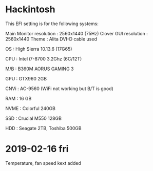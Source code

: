 # Hackintosh
This EFI setting is for the following systems:
	
 Main Monitor resolution : 2560x1440 (75Hz)
 Clover GUI resolution : 2560x1440
 Theme : Alita
 DVI-D cable used
	
 OS : High Sierra 10.13.6 (17G65) 
	
 CPU : Intel i7-8700 3.2Ghz (6C/12T) 
	
 M/B : B360M AORUS GAMING 3 
	
 GPU : GTX960 2GB 
	
 CNVi : AC-9560 (WiFi not working but B/T is good) 
	
 RAM : 16 GB 
	
 NVME : Colorful 240GB 
	
 SSD : Crucial M550 128GB 
	
 HDD : Seagate 2TB, Toshiba 500GB


# 2019-02-16 fri
Temperature, fan speed kext added

